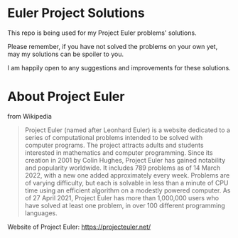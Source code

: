 # Euler Project Solutions

This repo is being used for my Project Euler problems' solutions.

Please remember, if you have not solved the problems on your own yet, may my solutions can be spoiler to you.

I am happily open to any suggestions and improvements for these solutions.

# About Project Euler

from Wikipedia 
 
> Project Euler (named after Leonhard Euler) is a website dedicated to a series of computational problems intended to be solved with computer programs. The project attracts adults and students interested in mathematics and computer programming. Since its creation in 2001 by Colin Hughes, Project Euler has gained notability and popularity worldwide. It includes 789 problems as of 14 March 2022, with a new one added approximately every week. Problems are of varying difficulty, but each is solvable in less than a minute of CPU time using an efficient algorithm on a modestly powered computer. As of 27 April 2021, Project Euler has more than 1,000,000 users who have solved at least one problem, in over 100 different programming languages.

Website of Project Euler: https://projecteuler.net/


